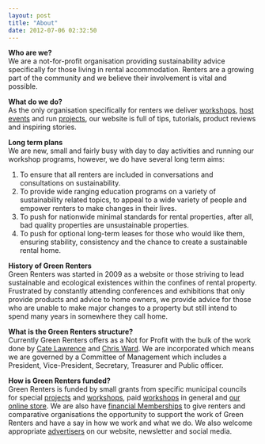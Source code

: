```yaml
---
layout: post
title: "About"
date: 2012-07-06 02:32:50
---
```


**Who are we?**  
We are a not-for-profit organisation providing sustainability advice specifically for those living in rental accommodation. Renters are a growing part of the community and we believe their involvement is vital and possible.

**What do we do?**  
As the only organisation specifically for renters we deliver [workshops][1], [host events][2] and run [projects][3], our website is full of tips, tutorials, product reviews and inspiring stories.

 [1]: /workshops
 [2]: /events
 [3]: /projects

**Long term plans**  
We are new, small and fairly busy with day to day activities and running our workshop programs, however, we do have several long term aims:

1.  To ensure that all renters are included in conversations and consultations on sustainability.
2.  To provide wide ranging education programs on a variety of sustainability related topics, to appeal to a wide variety of people and empower renters to make changes in their lives.
3.  To push for nationwide minimal standards for rental properties, after all, bad quality properties are unsustainable properties.
4.  To push for optional long-term leases for those who would like them, ensuring stability, consistency and the chance to create a sustainable rental home.

**History of Green Renters**  
Green Renters was started in 2009 as a website or those striving to lead sustainable and ecological existences within the confines of rental property. Frustrated by constantly attending conferences and exhibitions that only provide products and advice to home owners, we provide advice for those who are unable to make major changes to a property but still intend to spend many years in somewhere they call home.

**What is the Green Renters structure?**  
Currently Green Renters offers as a Not for Profit with the bulk of the work done by [Cate Lawrence][4] and [Chris Ward][5]. We are incorporated which means we are governed by a Committee of Management which includes a President, Vice-President, Secretary, Treasurer and Public officer.

 [4]: /users/catelawrence
 [5]: /users/chrischinchilla

**How is Green Renters funded?**  
Green Renters is funded by small grants from specific municipal councils for special [projects][3] and [workshops][1], paid [workshops][1] in general and [our online store][6]. We are also have [financial Memberships][7] to give renters and comparative organisations the opportunity to support the work of Green Renters and have a say in how we work and what we do. We also welcome appropriate [advertisers][8] on our website, newsletter and social media.

 [6]: /store
 [7]: /civicrm/contribute/transact?reset=1&id=2
 [8]: /support